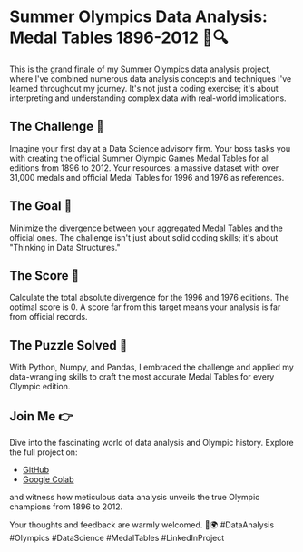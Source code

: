 # Summer Olympics Data Analysis: Medal Tables 1896-2012 🏅🔍

This is the grand finale of my Summer Olympics data analysis project, where I've combined numerous data analysis concepts and techniques I've learned throughout my journey. It's not just a coding exercise; it's about interpreting and understanding complex data with real-world implications.

## The Challenge 🔑

Imagine your first day at a Data Science advisory firm. Your boss tasks you with creating the official Summer Olympic Games Medal Tables for all editions from 1896 to 2012. Your resources: a massive dataset with over 31,000 medals and official Medal Tables for 1996 and 1976 as references.

## The Goal 🚀

Minimize the divergence between your aggregated Medal Tables and the official ones. The challenge isn't just about solid coding skills; it's about "Thinking in Data Structures."

## The Score 🎯

Calculate the total absolute divergence for the 1996 and 1976 editions. The optimal score is 0. A score far from this target means your analysis is far from official records.

## The Puzzle Solved 🧩

With Python, Numpy, and Pandas, I embraced the challenge and applied my data-wrangling skills to craft the most accurate Medal Tables for every Olympic edition.

## Join Me 👉

Dive into the fascinating world of data analysis and Olympic history. Explore the full project on:

- [GitHub](https://lnkd.in/eZsY3SYJ)
- [Google Colab](https://lnkd.in/eFaeQXWP)

and witness how meticulous data analysis unveils the true Olympic champions from 1896 to 2012.

Your thoughts and feedback are warmly welcomed. 🥇🌍 #DataAnalysis #Olympics #DataScience #MedalTables #LinkedInProject
